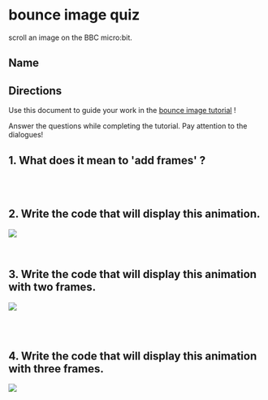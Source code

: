 # bounce image quiz

scroll an image on the BBC micro:bit.

## Name

## Directions

Use this document to guide your work in the [bounce image tutorial](/lessons/bounce-image/tutorial) !

Answer the questions while completing the tutorial. Pay attention to the dialogues!

## 1. What does it mean to 'add frames' ? 

<br/>

<br/>

## 2. Write the code that will display this animation.

![](/static/mb/lessons/bounce-image-0.png)

<br/>

## 3. Write the code that will display this animation with two frames.

![](/static/mb/lessons/bounce-image-1.png)

<br/>

<br/>

## 4. Write the code that will display this animation with three frames.

![](/static/mb/lessons/bounce-image-2.png)

<br/>

<br/>

